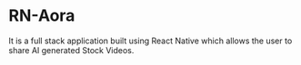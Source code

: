 # RN-Aora
It is a full stack application built using React Native which allows the user to share AI generated Stock Videos. 
